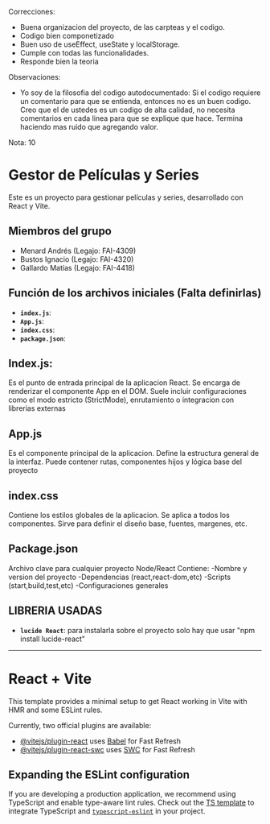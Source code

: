 Correcciones:

- Buena organizacion del proyecto, de las carpteas y el codigo.
- Codigo bien componetizado
- Buen uso de useEffect, useState y localStorage.
- Cumple con todas las funcionalidades.
- Responde bien la teoria

Observaciones:
- Yo soy de la filosofia del codigo autodocumentado: Si el codigo requiere un comentario para que se entienda,
entonces no es un buen codigo. Creo que el de ustedes es un codigo de alta calidad, no necesita 
comentarios en cada linea para que se explique que hace. Termina haciendo mas ruido que agregando valor.

Nota: 10

# Gestor de Películas y Series

Este es un proyecto para gestionar películas y series, desarrollado con React y Vite.

## Miembros del grupo
- Menard Andrés (Legajo: FAI-4309)
- Bustos Ignacio (Legajo: FAI-4320)
- Gallardo Matías (Legajo: FAI-4418)

## Función de los archivos iniciales (Falta definirlas)
- **`index.js`**: 
- **`App.js`**: 
- **`index.css`**: 
- **`package.json`**: 

## Index.js:
Es el punto de entrada principal de la aplicacion React. Se encarga de renderizar el componente App en el DOM. Suele incluir
configuraciones como el modo estricto (StrictMode), enrutamiento o integracion con librerias externas

## App.js
Es el componente principal de la aplicacion. Define la estructura general de la interfaz. Puede contener rutas, componentes hijos y lógica base del proyecto

## index.css
Contiene los estilos globales de la aplicacion. Se aplica a todos los componentes. Sirve para definir el diseño base, fuentes, margenes, etc.

## Package.json
Archivo clave para cualquier proyecto Node/React
Contiene:
-Nombre y version del proyecto
-Dependencias (react,react-dom,etc)
-Scripts (start,build,test,etc)
-Configuraciones generales

## LIBRERIA USADAS
- **`lucide React`**: 
para instalarla sobre el proyecto solo hay que usar "npm install lucide-react"
---------------------------------------------------------------------------------------------------------------------------------

# React + Vite

This template provides a minimal setup to get React working in Vite with HMR and some ESLint rules.

Currently, two official plugins are available:

- [@vitejs/plugin-react](https://github.com/vitejs/vite-plugin-react/blob/main/packages/plugin-react/README.md) uses [Babel](https://babeljs.io/) for Fast Refresh
- [@vitejs/plugin-react-swc](https://github.com/vitejs/vite-plugin-react-swc) uses [SWC](https://swc.rs/) for Fast Refresh

## Expanding the ESLint configuration

If you are developing a production application, we recommend using TypeScript and enable type-aware lint rules. Check out the [TS template](https://github.com/vitejs/vite/tree/main/packages/create-vite/template-react-ts) to integrate TypeScript and [`typescript-eslint`](https://typescript-eslint.io) in your project.
